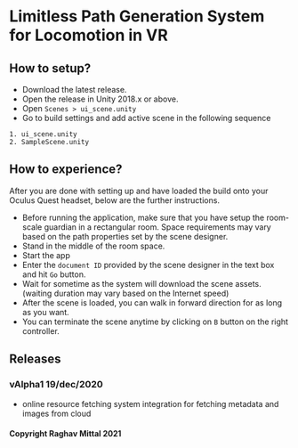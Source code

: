 # Limitless Path Generation System for Locomotion in VR
## How to setup?
* Download the latest release.
* Open the release in Unity 2018.x or above.
* Open `Scenes > ui_scene.unity`
* Go to build settings and add active scene in the following sequence 
``` 
1. ui_scene.unity 
2. SampleScene.unity
```
## How to experience?
After you are done with setting up and have loaded the build onto your Oculus Quest headset, below are the further instructions.
* Before running the application, make sure that you have setup the room-scale guardian in a rectangular room. Space requirements may vary based on the path properties set by the scene designer.
* Stand in the middle of the room space.
* Start the app
* Enter the `document ID` provided by the scene designer in the text box and hit `Go` button.
* Wait for sometime as the system will download the scene assets. (waiting duration may vary based on the Internet speed)
* After the scene is loaded, you can walk in forward direction for as long as you want.
* You can terminate the scene anytime by clicking on `B` button on the right controller.

## Releases
### vAlpha1 19/dec/2020
- online resource fetching system integration for fetching metadata and images from cloud

#### Copyright Raghav Mittal 2021
